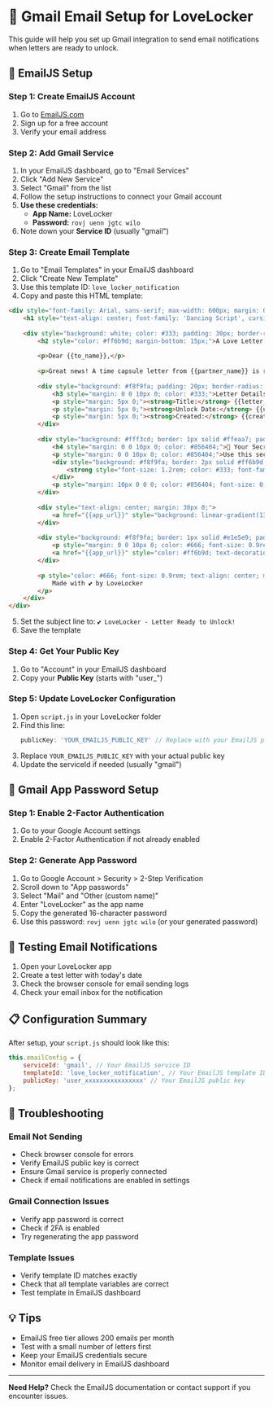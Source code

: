 # 📧 Gmail Email Setup for LoveLocker

This guide will help you set up Gmail integration to send email notifications when letters are ready to unlock.

## 🔧 EmailJS Setup

### Step 1: Create EmailJS Account
1. Go to [EmailJS.com](https://www.emailjs.com/)
2. Sign up for a free account
3. Verify your email address

### Step 2: Add Gmail Service
1. In your EmailJS dashboard, go to "Email Services"
2. Click "Add New Service"
3. Select "Gmail" from the list
4. Follow the setup instructions to connect your Gmail account
5. **Use these credentials:**
   - **App Name:** LoveLocker
   - **Password:** `rovj uenn jgtc wilo`
6. Note down your **Service ID** (usually "gmail")

### Step 3: Create Email Template
1. Go to "Email Templates" in your EmailJS dashboard
2. Click "Create New Template"
3. Use this template ID: `love_locker_notification`
4. Copy and paste this HTML template:

```html
<div style="font-family: Arial, sans-serif; max-width: 600px; margin: 0 auto; padding: 20px; background: linear-gradient(135deg, #667eea 0%, #764ba2 100%); color: white;">
    <h1 style="text-align: center; font-family: 'Dancing Script', cursive; font-size: 2.5rem; margin-bottom: 20px;">💕 LoveLocker</h1>
    
    <div style="background: white; color: #333; padding: 30px; border-radius: 15px; margin: 20px 0;">
        <h2 style="color: #ff6b9d; margin-bottom: 15px;">A Love Letter is Ready to Unlock! 💌</h2>
        
        <p>Dear {{to_name}},</p>
        
        <p>Great news! A time capsule letter from {{partner_name}} is ready to be unlocked today!</p>
        
        <div style="background: #f8f9fa; padding: 20px; border-radius: 10px; margin: 20px 0; border-left: 4px solid #ff6b9d;">
            <h3 style="margin: 0 0 10px 0; color: #333;">Letter Details:</h3>
            <p style="margin: 5px 0;"><strong>Title:</strong> {{letter_title}}</p>
            <p style="margin: 5px 0;"><strong>Unlock Date:</strong> {{unlock_date}}</p>
            <p style="margin: 5px 0;"><strong>Created:</strong> {{created_date}}</p>
        </div>
        
        <div style="background: #fff3cd; border: 1px solid #ffeaa7; padding: 15px; border-radius: 8px; margin: 20px 0;">
            <h4 style="margin: 0 0 10px 0; color: #856404;">🔑 Your Secret Code</h4>
            <p style="margin: 0 0 10px 0; color: #856404;">Use this secret code to unlock your letter:</p>
            <div style="background: #f8f9fa; border: 2px solid #ff6b9d; padding: 10px; border-radius: 5px; text-align: center; margin: 10px 0;">
                <strong style="font-size: 1.2rem; color: #333; font-family: 'Courier New', monospace;">{{secret_code}}</strong>
            </div>
            <p style="margin: 10px 0 0 0; color: #856404; font-size: 0.9rem;">Visit your LoveLocker and enter this code to unlock and read your special message!</p>
        </div>
        
        <div style="text-align: center; margin: 30px 0;">
            <a href="{{app_url}}" style="background: linear-gradient(135deg, #ff6b9d, #ff8fab); color: white; padding: 15px 30px; text-decoration: none; border-radius: 25px; font-weight: bold; display: inline-block; margin: 10px;">💕 Open LoveLocker</a>
        </div>
        
        <div style="background: #f8f9fa; border: 1px solid #e1e5e9; padding: 15px; border-radius: 8px; margin: 20px 0; text-align: center;">
            <p style="margin: 0 0 10px 0; color: #666; font-size: 0.9rem;">Can't click the button? Copy and paste this link:</p>
            <a href="{{app_url}}" style="color: #ff6b9d; text-decoration: none; font-weight: bold; word-break: break-all;">{{app_url}}</a>
        </div>
        
        <p style="color: #666; font-size: 0.9rem; text-align: center; margin-top: 30px;">
            Made with 💕 by LoveLocker
        </p>
    </div>
</div>
```

5. Set the subject line to: `💕 LoveLocker - Letter Ready to Unlock!`
6. Save the template

### Step 4: Get Your Public Key
1. Go to "Account" in your EmailJS dashboard
2. Copy your **Public Key** (starts with "user_")

### Step 5: Update LoveLocker Configuration
1. Open `script.js` in your LoveLocker folder
2. Find this line:
   ```javascript
   publicKey: 'YOUR_EMAILJS_PUBLIC_KEY' // Replace with your EmailJS public key
   ```
3. Replace `YOUR_EMAILJS_PUBLIC_KEY` with your actual public key
4. Update the serviceId if needed (usually "gmail")

## 🔐 Gmail App Password Setup

### Step 1: Enable 2-Factor Authentication
1. Go to your Google Account settings
2. Enable 2-Factor Authentication if not already enabled

### Step 2: Generate App Password
1. Go to Google Account > Security > 2-Step Verification
2. Scroll down to "App passwords"
3. Select "Mail" and "Other (custom name)"
4. Enter "LoveLocker" as the app name
5. Copy the generated 16-character password
6. Use this password: `rovj uenn jgtc wilo` (or your generated password)

## 🧪 Testing Email Notifications

1. Open your LoveLocker app
2. Create a test letter with today's date
3. Check the browser console for email sending logs
4. Check your email inbox for the notification

## 📋 Configuration Summary

After setup, your `script.js` should look like this:

```javascript
this.emailConfig = {
    serviceId: 'gmail', // Your EmailJS service ID
    templateId: 'love_locker_notification', // Your EmailJS template ID
    publicKey: 'user_xxxxxxxxxxxxxxxx' // Your EmailJS public key
};
```

## 🚨 Troubleshooting

### Email Not Sending
- Check browser console for errors
- Verify EmailJS public key is correct
- Ensure Gmail service is properly connected
- Check if email notifications are enabled in settings

### Gmail Connection Issues
- Verify app password is correct
- Check if 2FA is enabled
- Try regenerating the app password

### Template Issues
- Verify template ID matches exactly
- Check that all template variables are correct
- Test template in EmailJS dashboard

## 💡 Tips

- EmailJS free tier allows 200 emails per month
- Test with a small number of letters first
- Keep your EmailJS credentials secure
- Monitor email delivery in EmailJS dashboard

---

**Need Help?** Check the EmailJS documentation or contact support if you encounter issues.
